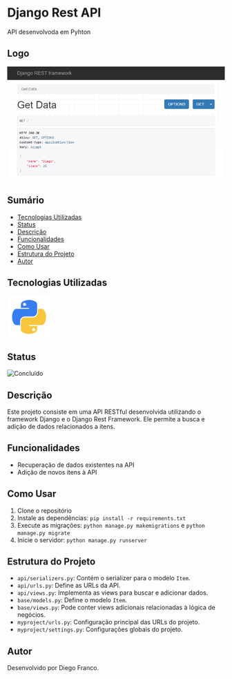 # Django Rest API

API desenvolvoda em Pyhton

## Logo

<div align="center">
  <img src="img/logo.png" alt="Imagem do Projeto" width="900">
</div>

## Sumário

- [Tecnologias Utilizadas](#tecnologias-utilizadas)
- [Status](#status)
- [Descrição](#descrição)
- [Funcionalidades](#funcionalidades)
- [Como Usar](#como-usar)
- [Estrutura do Projeto](#estrutura-do-projeto)
- [Autor](#autor)

## Tecnologias Utilizadas

<div style="display: flex; flex-direction: row;">
  <div style="margin-right: 20px; display: flex; justify-content: flex-start;">
    <img src="img/python.png" alt="Logo Django" width="100"/>
  </div>
</div>

## Status

![Concluído](http://img.shields.io/static/v1?label=STATUS&message=CONCLUIDO&color=GREEN&style=for-the-badge)

## Descrição

Este projeto consiste em uma API RESTful desenvolvida utilizando o framework Django e o Django Rest Framework. Ele permite a busca e adição de dados relacionados a itens.

## Funcionalidades

- Recuperação de dados existentes na API
- Adição de novos itens à API

## Como Usar

1. Clone o repositório
2. Instale as dependências: `pip install -r requirements.txt`
3. Execute as migrações: `python manage.py makemigrations` e `python manage.py migrate`
4. Inicie o servidor: `python manage.py runserver`

## Estrutura do Projeto

- `api/serializers.py`: Contém o serializer para o modelo `Item`.
- `api/urls.py`: Define as URLs da API.
- `api/views.py`: Implementa as views para buscar e adicionar dados.
- `base/models.py`: Define o modelo `Item`.
- `base/views.py`: Pode conter views adicionais relacionadas à lógica de negócios.
- `myproject/urls.py`: Configuração principal das URLs do projeto.
- `myproject/settings.py`: Configurações globais do projeto.

## Autor

Desenvolvido por Diego Franco.
